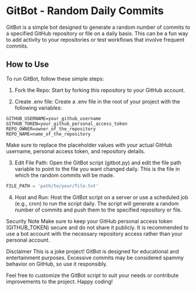# GitBot - Random Daily Commits
GitBot is a simple bot designed to generate a random number of commits to a specified GitHub repository or file on a daily basis. This can be a fun way to add activity to your repositories or test workflows that involve frequent commits.

## How to Use
To run GitBot, follow these simple steps:

1. Fork the Repo: Start by forking this repository to your GitHub account.

2. Create .env file: Create a .env file in the root of your project with the following variables:

```env
GITHUB_USERNAME=your_github_username
GITHUB_TOKEN=your_github_personal_access_token
REPO_OWNER=owner_of_the_repository
REPO_NAME=name_of_the_repository
```

Make sure to replace the placeholder values with your actual GitHub username, personal access token, and repository details.

3. Edit File Path: Open the GitBot script (gitbot.py) and edit the file path variable to point to the file you want changed daily. This is the file in which the random commits will be made.

```python
FILE_PATH = 'path/to/your/file.txt'
```
4. Host and Run: Host the GitBot script on a server or use a scheduled job (e.g., cron) to run the script daily. The script will generate a random number of commits and push them to the specified repository or file.

Security Note
Make sure to keep your GitHub personal access token (GITHUB_TOKEN) secure and do not share it publicly. It is recommended to use a bot account with the necessary repository access rather than your personal account.

Disclaimer
This is a joke project! GitBot is designed for educational and entertainment purposes. Excessive commits may be considered spammy behavior on GitHub, so use it responsibly.

Feel free to customize the GitBot script to suit your needs or contribute improvements to the project. Happy coding!





